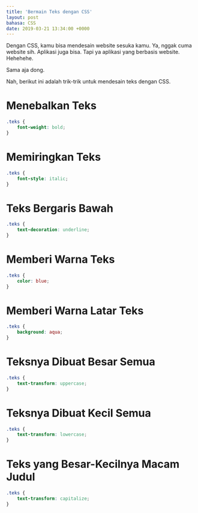 ```yaml
---
title: 'Bermain Teks dengan CSS'
layout: post
bahasa: CSS
date: 2019-03-21 13:34:00 +0000
---
```


Dengan CSS, kamu bisa mendesain website sesuka kamu. Ya, nggak cuma website sih. Aplikasi juga bisa. Tapi ya aplikasi yang berbasis website. Hehehehe.

Sama aja dong.

Nah, berikut ini adalah trik-trik untuk mendesain teks dengan CSS.

# Menebalkan Teks

```css
.teks {
	font-weight: bold;
}
```

# Memiringkan Teks

```css
.teks {
	font-style: italic;
}
```

# Teks Bergaris Bawah

```css
.teks {
	text-decoration: underline;
}
```

# Memberi Warna Teks

```css
.teks {
	color: blue;
}
```

# Memberi Warna Latar Teks

```css
.teks {
	background: aqua;
}
```

# Teksnya Dibuat Besar Semua

```css
.teks {
	text-transform: uppercase;
}
```

# Teksnya Dibuat Kecil Semua

```css
.teks {
	text-transform: lowercase;
}
```

# Teks yang Besar-Kecilnya Macam Judul

```css
.teks {
	text-transform: capitalize;
}
```
